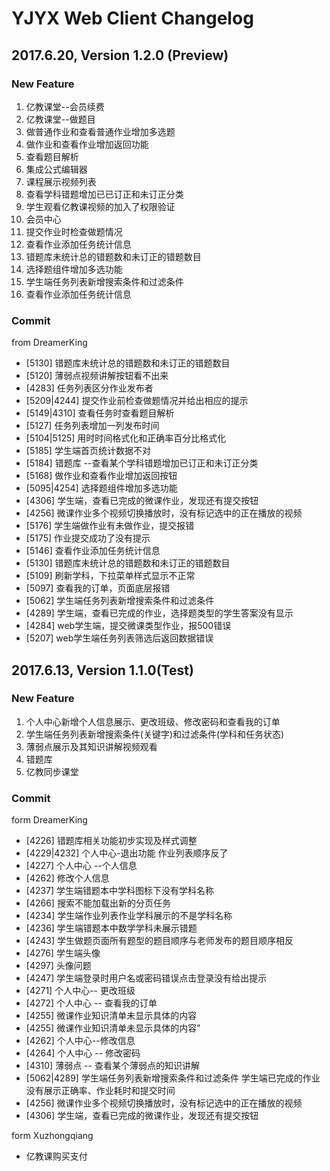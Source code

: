 # YJYX Web Client Changelog

## 2017.6.20, Version 1.2.0 (Preview)

### New Feature
1. 亿教课堂--会员续费
2. 亿教课堂--做题目
3. 做普通作业和查看普通作业增加多选题
4. 做作业和查看作业增加返回功能
5. 查看题目解析
6. 集成公式编辑器
7. 课程展示视频列表
8. 查看学科错题增加已已订正和未订正分类
9. 学生观看亿教课视频的加入了权限验证
10. 会员中心
11. 提交作业时检查做题情况
12. 查看作业添加任务统计信息
13. 错题库未统计总的错题数和未订正的错题数目
14. 选择题组件增加多选功能
15. 学生端任务列表新增搜索条件和过滤条件
16. 查看作业添加任务统计信息


### Commit
from DreamerKing
+ [5130] 错题库未统计总的错题数和未订正的错题数目
+ [5120] 薄弱点视频讲解按钮看不出来
+ [4283] 任务列表区分作业发布者
+ [5209|4244] 提交作业前检查做题情况并给出相应的提示
+ [5149|4310] 查看任务时查看题目解析
+ [5127] 任务列表增加一列发布时间
+ [5104|5125] 用时时间格式化和正确率百分比格式化
+ [5185] 学生端首页统计数据不对
+ [5184] 错题库 --查看某个学科错题增加已订正和未订正分类
+ [5168] 做作业和查看作业增加返回按钮
+ [5095|4254] 选择题组件增加多选功能
+ [4306] 学生端，查看已完成的微课作业，发现还有提交按钮
+ [4256] 微课作业多个视频切换播放时，没有标记选中的正在播放的视频
+ [5176] 学生端做作业有未做作业，提交报错
+ [5175] 作业提交成功了没有提示
+ [5146] 查看作业添加任务统计信息
+ [5130] 错题库未统计总的错题数和未订正的错题数目
+ [5109] 刷新学科，下拉菜单样式显示不正常
+ [5097] 查看我的订单，页面底层报错
+ [5062] 学生端任务列表新增搜索条件和过滤条件
+ [4289] 学生端，查看已完成的作业，选择题类型的学生答案没有显示
+ [4284] web学生端，提交微课类型作业，报500错误
+ [5207] web学生端任务列表筛选后返回数据错误

## 2017.6.13, Version 1.1.0(Test)

### New Feature
1. 个人中心新增个人信息展示、更改班级、修改密码和查看我的订单
2. 学生端任务列表新增搜索条件(关键字)和过滤条件(学科和任务状态)
3. 薄弱点展示及其知识讲解视频观看
4. 错题库
5. 亿教同步课堂

### Commit

form DreamerKing
+ [4226] 错题库相关功能初步实现及样式调整
+ [4229|4232] 个人中心-退出功能 作业列表顺序反了
+ [4227] 个人中心 --个人信息
+ [4262] 修改个人信息
+ [4237] 学生端错题本中学科图标下没有学科名称
+ [4266] 搜索不能加载出新的分页任务
+ [4234] 学生端作业列表作业学科展示的不是学科名称
+ [4236] 学生端错题本中数学学科未展示错题
+ [4243] 学生做题页面所有题型的题目顺序与老师发布的题目顺序相反
+ [4276] 学生端头像
+ [4297] 头像问题
+ [4247] 学生端登录时用户名或密码错误点击登录没有给出提示
+ [4271] 个人中心-- 更改班级
+ [4272] 个人中心 -- 查看我的订单
+ [4255] 微课作业知识清单未显示具体的内容
+ [4255] 微课作业知识清单未显示具体的内容"
+ [4262] 个人中心--修改信息
+ [4264] 个人中心 -- 修改密码
+ [4310] 薄弱点 -- 查看某个薄弱点的知识讲解
+ [5062|4289] 学生端任务列表新增搜索条件和过滤条件  学生端已完成的作业没有展示正确率、作业耗时和提交时间
+ [4256] 微课作业多个视频切换播放时，没有标记选中的正在播放的视频
+ [4306] 学生端，查看已完成的微课作业，发现还有提交按钮

form Xuzhongqiang
+ 亿教课购买支付
